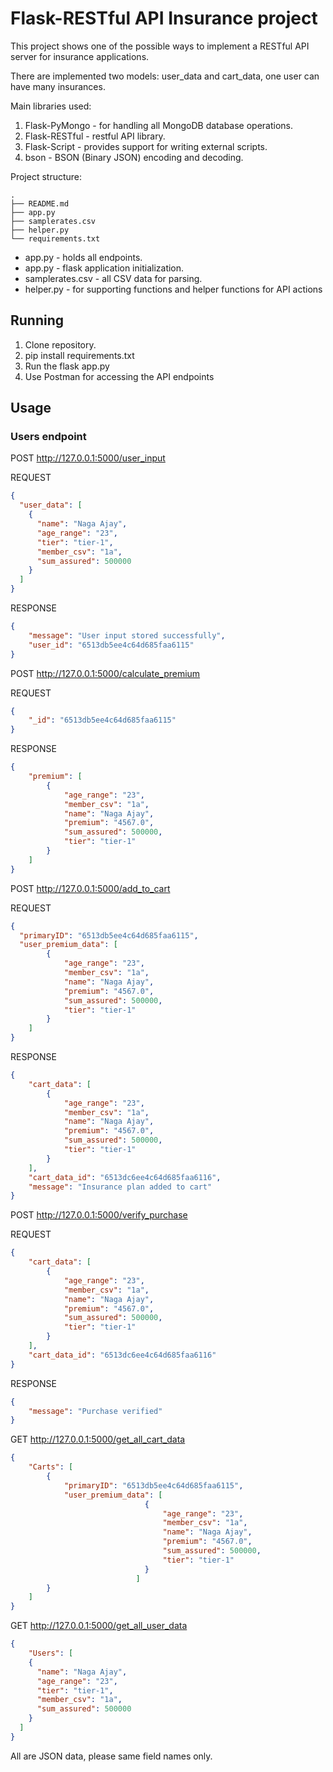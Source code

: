 # Flask-RESTful API  Insurance project

This project shows one of the possible ways to implement a RESTful API server for insurance applications.

There are implemented two models: user_data and cart_data, one user can have many insurances.

Main libraries used:
1. Flask-PyMongo - for handling all MongoDB database operations.
2. Flask-RESTful - restful API library.
3. Flask-Script - provides support for writing external scripts.
4. bson - BSON (Binary JSON) encoding and decoding.

Project structure:
```
.
├── README.md
├── app.py
├── samplerates.csv
├── helper.py
└── requirements.txt
```

* app.py - holds all endpoints.
* app.py - flask application initialization.
* samplerates.csv - all CSV data for parsing.
* helper.py - for supporting functions and helper functions for API actions

## Running 

1. Clone repository.
2. pip install requirements.txt
3. Run the flask app.py
4. Use Postman for accessing the API endpoints

## Usage
### Users endpoint
POST http://127.0.0.1:5000/user_input

REQUEST
```json
{
  "user_data": [
    {
      "name": "Naga Ajay",
      "age_range": "23",
      "tier": "tier-1",
      "member_csv": "1a",
      "sum_assured": 500000
    }
  ]
}
```
RESPONSE
```json
{
    "message": "User input stored successfully",
    "user_id": "6513db5ee4c64d685faa6115"
}
```
POST http://127.0.0.1:5000/calculate_premium

REQUEST
```json
{
    "_id": "6513db5ee4c64d685faa6115"
}
```
RESPONSE
```json
{
    "premium": [
        {
            "age_range": "23",
            "member_csv": "1a",
            "name": "Naga Ajay",
            "premium": "4567.0",
            "sum_assured": 500000,
            "tier": "tier-1"
        }
    ]
}
```
POST http://127.0.0.1:5000/add_to_cart

REQUEST
```json
{
  "primaryID": "6513db5ee4c64d685faa6115",
  "user_premium_data": [
        {
            "age_range": "23",
            "member_csv": "1a",
            "name": "Naga Ajay",
            "premium": "4567.0",
            "sum_assured": 500000,
            "tier": "tier-1"
        }
    ]
}
```
RESPONSE
```json
{
    "cart_data": [
        {
            "age_range": "23",
            "member_csv": "1a",
            "name": "Naga Ajay",
            "premium": "4567.0",
            "sum_assured": 500000,
            "tier": "tier-1"
        }
    ],
    "cart_data_id": "6513dc6ee4c64d685faa6116",
    "message": "Insurance plan added to cart"
}
```
POST http://127.0.0.1:5000/verify_purchase

REQUEST
```json
{
    "cart_data": [
        {
            "age_range": "23",
            "member_csv": "1a",
            "name": "Naga Ajay",
            "premium": "4567.0",
            "sum_assured": 500000,
            "tier": "tier-1"
        }
    ],
    "cart_data_id": "6513dc6ee4c64d685faa6116"
}
```
RESPONSE
```json
{
    "message": "Purchase verified"
}
```
GET http://127.0.0.1:5000/get_all_cart_data
```json
{
    "Carts": [
        {
            "primaryID": "6513db5ee4c64d685faa6115",
            "user_premium_data": [
                              {
                                  "age_range": "23",
                                  "member_csv": "1a",
                                  "name": "Naga Ajay",
                                  "premium": "4567.0",
                                  "sum_assured": 500000,
                                  "tier": "tier-1"
                              }
                            ]
        }
    ]
}
```
GET http://127.0.0.1:5000/get_all_user_data
```json
{
    "Users": [
    {
      "name": "Naga Ajay",
      "age_range": "23",
      "tier": "tier-1",
      "member_csv": "1a",
      "sum_assured": 500000
    }
  ]
}
```
All are JSON data, please same field names only.
